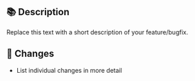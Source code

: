 ## 📚 Description

Replace this text with a short description of your feature/bugfix. 

## 🔖 Changes

- List individual changes in more detail
